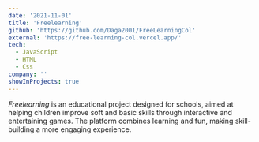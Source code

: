 ```yaml
---
date: '2021-11-01'
title: 'Freelearning'
github: 'https://github.com/Daga2001/FreeLearningCol'
external: 'https://free-learning-col.vercel.app/'
tech:
  - JavaScript
  - HTML
  - Css
company: ''
showInProjects: true
---
```


_Freelearning_ is an educational project designed for schools, aimed at helping children improve soft and basic skills through interactive and entertaining games. The platform combines learning and fun, making skill-building a more engaging experience.
